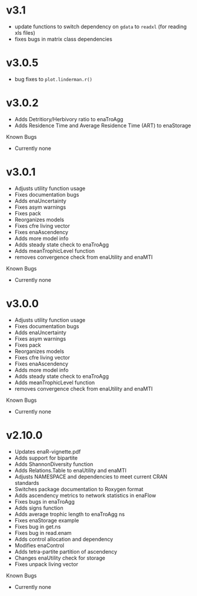 # v3.1

- update functions to switch dependency on `gdata` to `readxl` (for reading xls files)
- fixes bugs in matrix class dependencies

# v3.0.5

- bug fixes to `plot.linderman.r()`

# v3.0.2

- Adds Detritiory/Herbivory ratio to enaTroAgg
- Adds Residence Time and Average Residence Time (ART) to enaStorage

Known Bugs

- Currently none

# v3.0.1

- Adjusts utility function usage
- Fixes documentation bugs
- Adds enaUncertainty
- Fixes asym warnings
- Fixes pack
- Reorganizes models
- Fixes cfre living vector
- Fixes enaAscendency
- Adds more model info
- Adds steady state check to enaTroAgg
- Adds meanTrophicLevel function
- removes convergence check from enaUtility and enaMTI

Known Bugs

- Currently none

# v3.0.0

- Adjusts utility function usage
- Fixes documentation bugs	
- Adds enaUncertainty
- Fixes asym warnings
- Fixes pack
- Reorganizes models
- Fixes cfre living vector
- Fixes enaAscendency
- Adds more model info
- Adds steady state check to enaTroAgg
- Adds meanTrophicLevel function
- removes convergence check from enaUtility and enaMTI
	
Known Bugs

- Currently none

# v2.10.0

- Updates enaR-vignette.pdf
- Adds support for bipartite
- Adds ShannonDiversity function
- Adds Relations.Table to enaUtility and enaMTI
- Adjusts NAMESPACE and dependencies to meet current CRAN standards
- Switches package documentation to Roxygen format
- Adds ascendency metrics to network statistics in enaFlow
- Fixes bugs in enaTroAgg
- Adds signs function 
- Adds average trophic length to enaTroAgg ns
- Fixes enaStorage example
- Fixes bug in get.ns
- Fixes bug in read.enam
- Adds control allocation and dependency
- Modifies enaControl
- Adds tetra-partite partition of ascendency
- Changes enaUtility check for storage
- Fixes unpack living vector

Known Bugs

- Currently none
